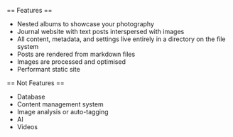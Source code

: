 == Features ==
* Nested albums to showcase your photography
* Journal website with text posts interspersed with images
* All content, metadata, and settings live entirely in a directory on the file system
* Posts are rendered from markdown files
* Images are processed and optimised
* Performant static site

== Not Features ==
* Database
* Content management system
* Image analysis or auto-tagging
* AI
* Videos